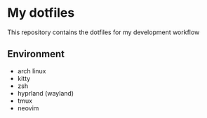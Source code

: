# My dotfiles

This repository contains the dotfiles for my development workflow

## Environment

- arch linux
- kitty
- zsh
- hyprland (wayland)
- tmux
- neovim
